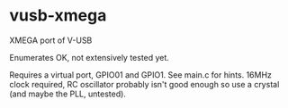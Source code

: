 # vusb-xmega
XMEGA port of V-USB

Enumerates OK, not extensively tested yet.

Requires a virtual port, GPIO01 and GPIO1. See main.c for hints. 16MHz clock required, RC oscillator probably isn't good enough so use a crystal (and maybe the PLL, untested).